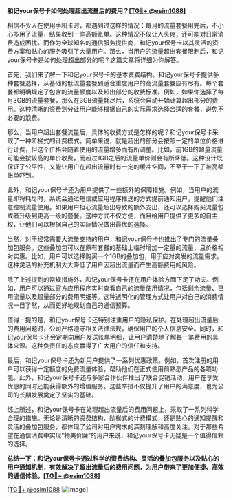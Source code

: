 **和记your保号卡如何处理超出流量后的费用？[[TG💪+ @esim1088](https://t.me/s/esim1088)]**

相信不少人在使用手机卡时，都遇到过这样的情况：每月的流量套餐用完后，不小心多用了流量，结果收到一笔高额账单。这种情况不仅让人头疼，还可能对日常消费造成困扰。而作为全球知名的通信服务提供商，和记your保号卡以其灵活的资费方案和贴心的服务吸引了大量用户。那么，当用户的流量超出套餐限制后，和记your保号卡是如何处理超出部分的呢？这篇文章将详细为你解答。

首先，我们来了解一下和记your保号卡的基本资费结构。和记your保号卡提供多种套餐选择，从基础的低流量套餐到适合重度用户的高流量套餐应有尽有。每个套餐都明确规定了包含的流量额度以及超出部分的收费标准。例如，如果你选择了每月3GB的流量套餐，那么在3GB流量耗尽后，系统会自动开始计算超出部分的费用。这种清晰的资费划分让用户能够根据自己的实际需求选择合适的套餐，避免不必要的浪费。

那么，当用户超出套餐流量后，具体的收费方式是怎样的呢？和记your保号卡采取了一种阶梯式的计费模式。简单来说，就是超出的部分会按照一定的单位价格进行计费，但这个价格会随着使用的流量增多而有所调整。比如，前1GB的超量流量可能会按较高的单价收费，而超过1GB之后的流量单价则会有所降低。这种设计既保证了公平性，又能让用户在超出流量时有一定的缓冲空间，不至于一下子被高额账单吓到。

此外，和记your保号卡还为用户提供了一些额外的保障措施。例如，当用户的流量即将耗尽时，系统会通过短信或应用程序推送的方式提前通知用户，提醒他们注意控制流量使用。如果用户担心流量超出导致的额外支出，还可以选择购买流量包或者升级到更高一级的套餐。这种方式不仅方便，而且给用户提供了更多的自主权，让他们可以根据自己的实际情况做出最优的选择。

当然，对于经常需要大流量支持的用户，和记your保号卡也推出了专门的流量叠加包服务。这些叠加包可以在原有套餐的基础上临时增加一定量的流量，且价格相对实惠。比如，用户可以选择购买一个1GB的叠加包，用于应对突发的流量需求。这种灵活的补充机制大大降低了用户因超出流量而产生高额费用的风险。

除了上述提到的常规措施外，和记your保号卡还在用户体验方面下足了功夫。例如，用户可以通过官方应用程序实时查看自己的流量使用情况，包括剩余流量、已用流量以及超量部分的费用明细等。这种透明化的管理方式让用户对自己的消费情况一目了然，从而更好地规划自己的通信预算。

值得一提的是，和记your保号卡还特别注重用户的隐私保护。在处理超出流量后的费用问题时，公司严格遵守相关法律法规，确保用户的个人信息安全。同时，和记your保号卡还会定期向用户发送账单明细，让用户清楚地了解每一笔费用的具体来源。这种负责任的态度赢得了广大用户的信任和支持。

最后，和记your保号卡还为新用户提供了一系列优惠政策。例如，首次注册的用户可以获得一定额度的免费流量体验，帮助他们在正式使用前熟悉产品的各项功能。此外，和记your保号卡还与多家合作伙伴推出了联合促销活动，用户在享受优惠的同时还能获得额外的增值服务。这些举措不仅提升了用户的满意度，也为公司的长期发展奠定了坚实的基础。

综上所述，和记your保号卡在处理超出流量后的费用问题上，采取了一系列科学合理的措施。无论是清晰的资费结构、阶梯式的计费模式，还是贴心的通知提醒和灵活的叠加包服务，都体现了公司对用户需求的深刻理解和高度关注。对于那些希望在通信消费中实现“物美价廉”的用户来说，和记your保号卡无疑是一个值得信赖的选择。

**总结一下：和记your保号卡通过科学的资费结构、灵活的叠加包服务以及贴心的用户通知机制，有效解决了超出流量后的费用问题，为用户带来了更加便捷、高效的通信体验。[[TG💪+ @esim1088](https://t.me/s/esim1088)]**

[[TG💪+ @esim1088](https://t.me/s/esim1088) ![Image](https://i.postimg.cc/4NQfJmqS/Snipaste-2025-05-13-00-14-12.png)]